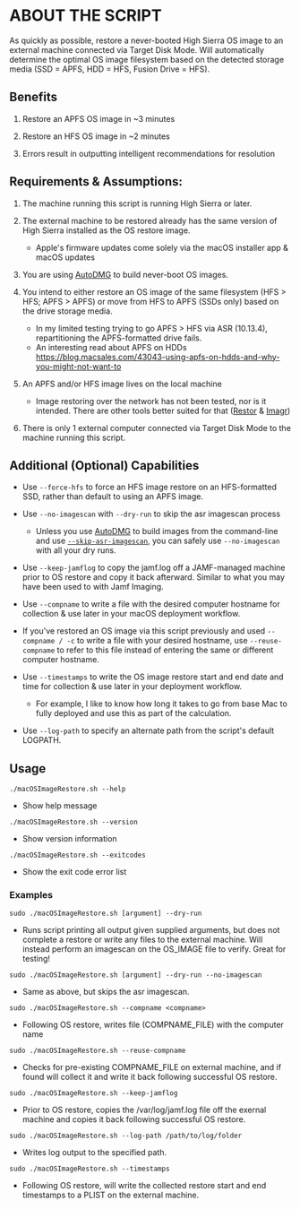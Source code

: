 
# ABOUT THE SCRIPT

As quickly as possible, restore a never-booted High Sierra OS image to an external machine
connected via Target Disk Mode.  Will automatically determine the optimal OS image filesystem
based on the detected storage media (SSD = APFS, HDD = HFS, Fusion Drive = HFS).

## Benefits

1. Restore an APFS OS image in ~3 minutes

2. Restore an HFS OS image in ~2 minutes

3. Errors result in outputting intelligent recommendations for resolution

## Requirements & Assumptions:

1. The machine running this script is running High Sierra or later.

2. The external machine to be restored already has the same version of High Sierra installed
as the OS restore image.
	- Apple's firmware updates come solely via the macOS installer app & macOS updates

3. You are using [AutoDMG](https://github.com/MagerValp/AutoDMG) to build never-boot OS images.

4. You intend to either restore an OS image of the same filesystem (HFS > HFS; APFS > APFS)
or move from HFS to APFS (SSDs only) based on the drive storage media.
	- In my limited testing trying to go APFS > HFS via ASR (10.13.4), repartitioning the APFS-formatted drive fails.
	- An interesting read about APFS on HDDs https://blog.macsales.com/43043-using-apfs-on-hdds-and-why-you-might-not-want-to

5. An APFS and/or HFS image lives on the local machine
	- Image restoring over the network has not been tested, nor is it intended. There are other tools better suited for that ([Restor](https://github.com/google/restor) & [Imagr](https://github.com/grahamgilbert/imagr))

6. There is only 1 external computer connected via Target Disk Mode to the machine running this script.  

## Additional (Optional) Capabilities

- Use `--force-hfs` to force an HFS image restore on an HFS-formatted SSD, rather than default to using an APFS image.

- Use `--no-imagescan` with `--dry-run` to skip the asr imagescan process
	- Unless you use [AutoDMG](https://github.com/MagerValp/AutoDMG) to build images from the command-line and use [`--skip-asr-imagescan`](https://github.com/MagerValp/AutoDMG/issues/144), you can safely use `--no-imagescan` with all your dry runs.

- Use `--keep-jamflog` to copy the jamf.log off a JAMF-managed machine prior to OS restore and copy it back afterward. Similar to what you may have been used to with Jamf Imaging.

- Use `--compname` to write a file with the desired computer hostname for collection & use later in your macOS deployment workflow.

- If you've restored an OS image via this script previously and used `--compname / -c` to write a file with your desired hostname, use `--reuse-compname` to refer to this file instead of entering the same or different computer hostname.

- Use `--timestamps` to write the OS image restore start and end date and time for collection & use later in your deployment workflow.
	- For example, I like to know how long it takes to go from base Mac to fully deployed and use this as part of the calculation.

- Use `--log-path` to specify an alternate path from the script's default LOGPATH.

## Usage

`./macOSImageRestore.sh --help`
- Show help message

`./macOSImageRestore.sh --version`
- Show version information

`./macOSImageRestore.sh --exitcodes`
- Show the exit code error list

### Examples

`sudo ./macOSImageRestore.sh [argument] --dry-run`
- Runs script printing all output given supplied arguments, but does not complete a restore or write any files to the external machine. Will instead perform an imagescan on the OS_IMAGE file to verify. Great for testing!

`sudo ./macOSImageRestore.sh [argument] --dry-run --no-imagescan`
- Same as above, but skips the asr imagescan.

`sudo ./macOSImageRestore.sh --compname <compname>`
- Following OS restore, writes file (COMPNAME_FILE) with the computer name

`sudo ./macOSImageRestore.sh --reuse-compname`
- Checks for pre-existing COMPNAME_FILE on external machine, and if found will collect it and write it back following successful OS restore.

`sudo ./macOSImageRestore.sh --keep-jamflog`
- Prior to OS restore, copies the /var/log/jamf.log file off the exernal machine and copies it back following successful OS restore.

`sudo ./macOSImageRestore.sh --log-path /path/to/log/folder`
- Writes log output to the specified path.

`sudo ./macOSImageRestore.sh --timestamps`
- Following OS restore, will write the collected restore start and end timestamps to a PLIST on the external machine.
